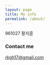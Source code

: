 ```yaml
---
layout: page
title: My info
permalink: /about/
---
```


961027 황지훈

### Contact me

[rkgh17@gmail.com](mailto:rkgh17@gmail.com)
